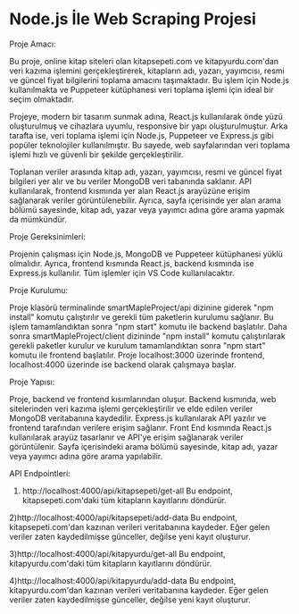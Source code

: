 # Node.js İle Web Scraping Projesi


Proje Amacı:

Bu proje, online kitap siteleri olan kitapsepeti.com ve kitapyurdu.com'dan veri kazıma işlemini gerçekleştirerek, kitapların adı, yazarı, yayımcısı, resmi ve güncel fiyat bilgilerini toplama amacını taşımaktadır. Bu işlem için Node.js kullanılmakta ve Puppeteer kütüphanesi veri toplama işlemi için ideal bir seçim olmaktadır.

Projeye, modern bir tasarım sunmak adına, React.js kullanılarak önde yüzü oluşturulmuş ve cihazlara uyumlu, responsive bir yapı oluşturulmuştur. Arka tarafta ise, veri toplama işlemi için Node.js, Puppeteer ve Express.js gibi popüler teknolojiler kullanılmıştır. Bu sayede, web sayfalarından veri toplama işlemi hızlı ve güvenli bir şekilde gerçekleştirilir.

Toplanan veriler arasında kitap adı, yazarı, yayımcısı, resmi ve güncel fiyat bilgileri yer alır ve bu veriler MongoDB veri tabanında saklanır. API kullanılarak, frontend kısmında yer alan React.js arayüzüne erişim sağlanarak veriler görüntülenebilir. Ayrıca, sayfa içerisinde yer alan arama bölümü sayesinde, kitap adı, yazar veya yayımcı adına göre arama yapmak da mümkündür.



Proje Gereksinimleri:

Projenin çalışması için Node.js, MongoDB ve Puppeteer kütüphanesi yüklü olmalıdır. Ayrıca, frontend kısmında React.js, backend kısmında ise Express.js kullanılır. Tüm işlemler için VS Code kullanılacaktır.



Proje Kurulumu:

Proje klasörü terminalinde smartMapleProject/api dizinine giderek "npm install" komutu çalıştırılır ve gerekli tüm paketlerin kurulumu sağlanır. Bu işlem tamamlandıktan sonra "npm start" komutu ile backend başlatılır.
Daha sonra smartMapleProject/client dizininde "npm install" komutu çalıştırılarak gerekli paketler kurulur ve kurulum tamamlandıktan sonra "npm start" komutu ile frontend başlatılır. Proje localhost:3000 üzerinde frontend, localhost:4000 üzerinde ise
backend olarak çalışmaya başlar.



Proje Yapısı:

Proje, backend ve frontend kısımlarından oluşur. Backend kısmında, web sitelerinden veri kazıma işlemi gerçekleştirilir ve elde edilen veriler MongoDB veritabanına kaydedilir. Express.js kullanılarak API yazılır ve frontend tarafından verilere erişim sağlanır.
Front End kısmında React.js kullanılarak arayüz tasarlanır ve API'ye erişim sağlanarak veriler görüntülenir. Sayfa içerisindeki arama bölümü sayesinde, kitap adı, yazar veya yayımcı adına göre arama yapılabilir.



API Endpointleri:

1) http://localhost:4000/api/kitapsepeti/get-all
Bu endpoint, kitapsepeti.com'daki tüm kitapların kayıtlarını döndürür.


2)http://localhost:4000/api/kitapsepeti/add-data
Bu endpoint, kitapsepeti.com'dan kazınan verileri veritabanına kaydeder. Eğer gelen veriler zaten kaydedilmişse günceller, değilse yeni kayıt oluşturur.


3)http://localhost:4000/api/kitapyurdu/get-all
Bu endpoint, kitapyurdu.com'daki tüm kitapların kayıtlarını döndürür.


4)http://localhost:4000/api/kitapyurdu/add-data
Bu endpoint, kitapyurdu.com'dan kazınan verileri veritabanına kaydeder. Eğer gelen veriler zaten kaydedilmişse günceller, değilse yeni kayıt oluşturur.
